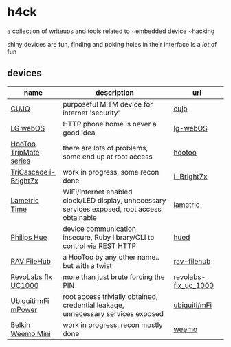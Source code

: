 # h4ck
a collection of writeups and tools related to ~embedded device ~hacking

shiny devices are fun, finding and poking holes in their interface is a _lot_ of fun

## devices
name | description | url
-----|-------------|-----
[CUJO](http://trycujo.com) | purposeful MiTM device for internet 'security' | [cujo](cujo)
[LG webOS](http://www.lge.com) | HTTP phone home is never a good idea | [lg-webOS](lg_webOS)
[HooToo TripMate series](http://www.hootoo.com) | there are lots of problems, some end up at root access | [hootoo](hootoo)
[TriCascade i-Bright7x](http://www.tricascade.com/i-bright7x-smart-surge-protector/) | work in progress, some recon done | [i-Bright7x](i-Bright7x)
[Lametric Time](http://lametric.com) | WiFi/internet enabled clock/LED display, unnecessary services exposed, root access obtainable | [lametric](lametric)
[Philips Hue](http://www.meethue.com) | device communication insecure, Ruby library/CLI to control via REST HTTP | [hued](https://github.com/chorankates/hued)
[RAV FileHub](http://www.ravpower.com/ravpower-rp-wd02-filehub-6000mah-power-bank.html) | a HooToo by any other name.. but with a twist | [rav-filehub](rav-filehub)
[RevoLabs flx UC1000](http://www.revolabs.com/products/conference-phones/wired-conference-phones/flx-uc-phones/flx-uc-1000-speakerphone) | more than just brute forcing the PIN | [revolabs-flx_uc_1000](revolabs-flx_uc_1000)
[Ubiquiti mFi mPower](https://www.ubnt.com/mfi/mpower/) | root access trivially obtained, credential leakage, unnecessary services exposed | [ubiquiti/mFi](ubiquiti/mfi)
[Belkin Weemo Mini](http://www.belkin.com/us/p/P-F7C063/) | work in progress, recon mostly done | [weemo](weemo)